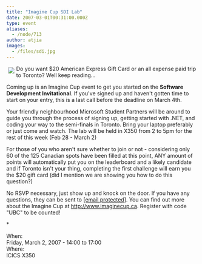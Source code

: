 ```yaml
---
title: "Imagine Cup SDI Lab"
date: 2007-03-01T00:31:00.000Z
type: event
aliases:
  - /node/713
author: atjia
images:
  - /files/sdi.jpg
---
```


<div class="field field-name-body field-type-text-with-summary field-label-hidden"><div class="field-items"><div class="field-item even"><p><img src="/files/sdi.jpg" vspace="5" hspace="5" align="left">Do you want $20 American Express Gift Card or an all expense paid trip to Toronto? Well keep reading...</p>
<p>Coming up is an Imagine Cup event to get you started on the <strong>Software Development Invitational</strong>. If you&apos;ve signed up and haven&apos;t gotten time to start on your entry, this is a last call before the deadline on March 4th. </p>
<p>Your friendly neighbourhood Microsoft Student Partners will be around to guide you through the process of signing up, getting started with .NET, and coding your way to the semi-finals in Toronto. Bring your laptop preferably or just come and watch.  The lab will be held in X350 from 2 to 5pm for the rest of this week (Feb 28 - March 2)</p>
<p>For those of you who aren&apos;t sure whether to join or not - considering only 60 of the 125 Canadian spots have been filled at this point, ANY amount of points will automatically put you on the leaderboard and a likely candidate and if Toronto isn&apos;t your thing, completing the first challenge will earn you the $20 gift card (did I mention we are showing you how to do this question?)</p>
<p>No RSVP necessary, just show up and knock on the door. If you have any questions, they can be sent to <a href="/cdn-cgi/l/email-protection#721f1b11001d011d140632061a17110710175c1113"><span class="__cf_email__" data-cfemail="6b060208190418040d1f2b1f030e081e090e45080a">[email&#xA0;protected]</span></a>.  You can find out more about the Imagine Cup at <a href="http://www.imaginecup.ca">http://www.imaginecup.ca</a>.  Register with code &quot;UBC&quot; to be counted!</p>
<p>*</p>
<!--break--></div></div></div><div class="field field-name-field-dates field-type-datetime field-label-above"><div class="field-label">When:&#xA0;</div><div class="field-items"><div class="field-item even"><span class="date-display-single">Friday, March 2, 2007 - <span class="date-display-range"><span class="date-display-start">14:00</span> to <span class="date-display-end">17:00</span></span></span></div></div></div><div class="field field-name-field-location field-type-text field-label-above"><div class="field-label">Where:&#xA0;</div><div class="field-items"><div class="field-item even">ICICS X350</div></div></div>    <footer>
          </footer>